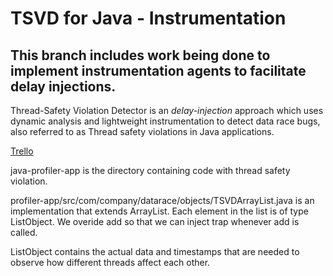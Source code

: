 # TSVD for Java - Instrumentation

## This branch includes work being done to implement instrumentation agents to facilitate delay injections.

Thread-Safety Violation Detector is an <i>delay-injection</i> approach which uses dynamic analysis and lightweight instrumentation to detect data race bugs, also referred to as Thread safety violations in Java applications.

[Trello](https://trello.com/b/UcUVXC8C/ecs251-synapse)

java-profiler-app is the directory containing code with thread safety violation. 

profiler-app/src/com/company/datarace/objects/TSVDArrayList.java is an implementation that extends ArrayList. Each element in the list is of type ListObject. We overide add so that we can inject trap whenever add is called. 

ListObject contains the actual data and timestamps that are needed to observe how different threads affect each other.
